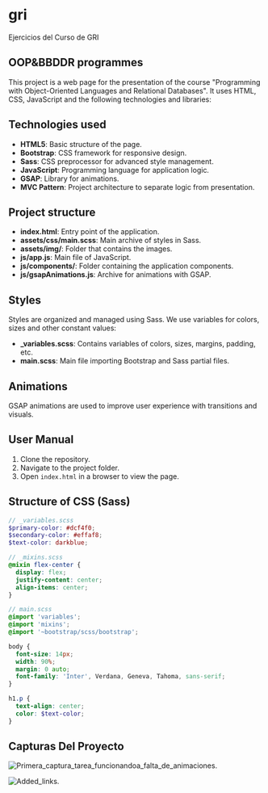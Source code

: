 # gri

Ejercicios del Curso de GRI

## OOP&BBDDR programmes

This project is a web page for the presentation of the course "Programming with Object-Oriented Languages and Relational Databases". It uses HTML, CSS, JavaScript and the following technologies and libraries:

## Technologies used

- **HTML5**: Basic structure of the page.
- **Bootstrap**: CSS framework for responsive design.
- **Sass**: CSS preprocessor for advanced style management.
- **JavaScript**: Programming language for application logic.
- **GSAP**: Library for animations.
- **MVC Pattern**: Project architecture to separate logic from presentation.

## Project structure

- **index.html**: Entry point of the application.
- **assets/css/main.scss**: Main archive of styles in Sass.
- **assets/img/**: Folder that contains the images.
- **js/app.js**: Main file of JavaScript.
- **js/components/**: Folder containing the application components.
- **js/gsapAnimations.js**: Archive for animations with GSAP.

## Styles

Styles are organized and managed using Sass. We use variables for colors, sizes and other constant values:

- **_variables.scss**: Contains variables of colors, sizes, margins, padding, etc.
- **main.scss**: Main file importing Bootstrap and Sass partial files.

## Animations

GSAP animations are used to improve user experience with transitions and visuals.

## User Manual

1. Clone the repository.
2. Navigate to the project folder.
3. Open `index.html` in a browser to view the page.

## Structure of CSS (Sass)

```scss
// _variables.scss
$primary-color: #dcf4f0;
$secondary-color: #effaf8;
$text-color: darkblue;

// _mixins.scss
@mixin flex-center {
  display: flex;
  justify-content: center;
  align-items: center;
}

// main.scss
@import 'variables';
@import 'mixins';
@import '~bootstrap/scss/bootstrap';

body {
  font-size: 14px;
  width: 90%;
  margin: 0 auto;
  font-family: 'Inter', Verdana, Geneva, Tahoma, sans-serif;
}

h1.p {
  text-align: center;
  color: $text-color;
}
```
## Capturas Del Proyecto

![Primera_captura_tarea_funcionandoa_falta_de_animaciones](https://github.com/Twinkym/ProgramacionOOyBDR/assets/73356704/0413cdbc-108f-486a-b710-8dcc77e2a80e).

![Added_links](https://github.com/Twinkym/ProgramacionOOyBDR/assets/73356704/b80175a1-d89b-49aa-8e99-1f0596bdc0f0).
